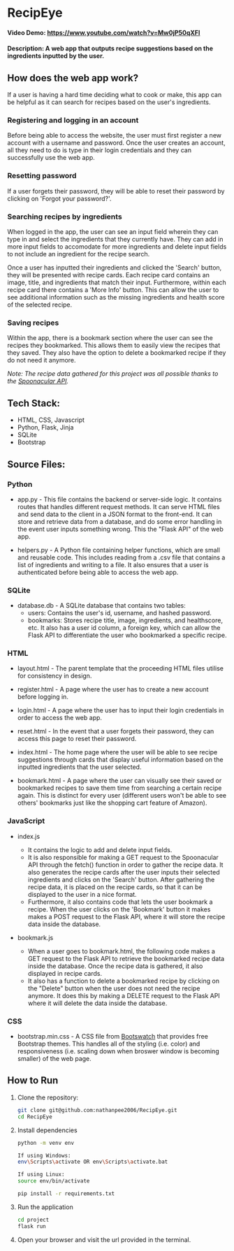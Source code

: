 # RecipEye
#### Video Demo: https://www.youtube.com/watch?v=Mw0jP50qXFI
#### Description: A web app that outputs recipe suggestions based on the ingredients inputted by the user.



## How does the web app work?
If a user is having a hard time deciding what to cook or make, this app can be helpful as it can search for recipes  based on the user's ingredients.

### Registering and logging in an account
Before being able to access the website, the user must first register a new account with a username and password. Once the user creates an account, all they need to do is type in their login credentials and they can successfully use the web app.

### Resetting password
If a user forgets their password, they will be able to reset their password by clicking on 'Forgot your password?'.

### Searching recipes by ingredients
When logged in the app, the user can see an input field wherein they can type in and select the ingredients that they currently have. They can add in more input fields to accomodate for more ingredients and delete input fields to not include an ingredient for the recipe search.

Once a user has inputted their ingredients and clicked the 'Search' button, they will be presented with recipe cards. Each recipe card contains an image, title, and ingredients that match their input. Furthermore, within each recipe card there contains a 'More Info' button. This can allow the user to see additional information such as the missing ingredients and health score of the selected recipe.

### Saving recipes
Within the app, there is a bookmark section where the user can see the recipes they bookmarked. This allows them to easily view the recipes that they saved. They also have the option to delete a bookmarked recipe if they do not need it anymore.

_Note: The recipe data gathered for this project was all possible thanks to the [Spoonacular API](https://spoonacular.com/food-api)._



## Tech Stack:
- HTML, CSS, Javascript
- Python, Flask, Jinja
- SQLite
- Bootstrap

## Source Files:

### Python
- app.py - This file contains the backend or server-side logic. It contains routes that handles different request methods. It can serve HTML files and send data to the client in a JSON format to the front-end. It can store and retrieve data from a database, and do some error handling in the event user inputs something wrong. This the "Flask API" of the web app.

- helpers.py - A Python file containing helper functions, which are small and reusable code. This includes reading from a .csv file that contains a list of ingredients and writing to a file. It also ensures that a user is authenticated before being able to access the web app.

### SQLite
- database.db - A SQLite database that contains two tables:
    - users: Contains the user's id, username, and hashed password.
    - bookmarks: Stores recipe title, image, ingredients, and healthscore, etc. It also has a user id column, a foreign key, which can allow the Flask API to differentiate the user who bookmarked a specific recipe.

### HTML
- layout.html - The parent template that the proceeding HTML files utilise for consistency in design.

- register.html - A page where the user has to create a new account before logging in.

- login.html - A page where the user has to input their login credentials in order to access the web app.

- reset.html - In the event that a user forgets their password, they can access this page to reset their password.

- index.html - The home page where the user will be able to see recipe suggestions through cards that display useful information based on the inputted ingredients that the user selected.

- bookmark.html - A page where the user can visually see their saved or bookmarked recipes to save them time from searching a certain recipe again. This is distinct for every user (different users won't be able to see others' bookmarks just like the shopping cart feature of Amazon).

### JavaScript
- index.js
    -   It contains the logic to add and delete input fields.
    -   It is also responsible for making a GET request to the Spoonacular API through the fetch() function in order to gather the recipe data. It also generates the recipe cards after the user inputs their selected ingredients and clicks on the 'Search' button. After gathering the recipe data, it is placed on the recipe cards, so that it can be displayed to the user in a nice format.
    - Furthermore, it also contains code that lets the user bookmark a recipe. When the user clicks on the 'Bookmark' button it makes makes a POST request to the Flask API, where it will store the recipe data inside the database.

- bookmark.js
    - When a user goes to bookmark.html, the following code makes a GET request to the Flask API to retrieve the bookmarked recipe data inside the database. Once the recipe data is gathered, it also displayed in recipe cards.
    - It also has a function to delete a bookmarked recipe by clicking on the "Delete" button when the user does not need the recipe anymore. It does this by making a DELETE request to the Flask API where it will delete the data inside the database.

### CSS
- bootstrap.min.css - A CSS file from [Bootswatch](https://bootswatch.com/minty/) that provides free Bootstrap themes. This handles all of the styling (i.e. color) and responsiveness (i.e. scaling down when broswer window is becoming smaller) of the web page.

## How to Run
1. Clone the repository:
    ```sh
    git clone git@github.com:nathanpee2006/RecipEye.git
    cd RecipEye 
    ```
2. Install dependencies
    
    ```sh
    python -m venv env

    If using Windows:
    env\Scripts\activate OR env\Scripts\activate.bat 

    If using Linux:
    source env/bin/activate

    pip install -r requirements.txt
    ```
3. Run the application
    ```sh
    cd project
    flask run
    ```
4. Open your browser and visit the url provided in the terminal.





